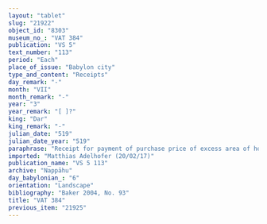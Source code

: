 ```yaml
---
layout: "tablet"
slug: "21922"
object_id: "8303"
museum_no_: "VAT 384"
publication: "VS 5"
text_number: "113"
period: "Each"
place_of_issue: "Babylon city"
type_and_content: "Receipts"
day_remark: "-"
month: "VII"
month_remark: "-"
year: "3"
year_remark: "[ ]?"
king: "Dar"
king_remark: "-"
julian_date: "519"
julian_date_year: "519"
paraphrase: "Receipt for payment of purchase price of excess area of house: <strong>A</strong> buys from <strong>B</strong> the area of the bought house exceeding 5 sq. r after the surveying (<em>mi&scaron;hatu</em>, <em>mi-i&scaron;-ha-tu</em><sub>4</sub>) in the amount according to <strong>B</strong>&rsquo;s share (cf. BM92796). 2 witnesses and the scribe (Tabn&ecirc;a//Nūpu).<br /> &nbsp;<br /> <strong>A</strong> = Iddin-Nab&ucirc;/Nab&ucirc;-bān-zēri//Nappāhu;<strong> B </strong>= Bēl-ahhē-erība/Nab&ucirc;-balāssu-iqbi//Nappāhu<br /> &nbsp;"
imported: "Matthias Adelhofer (20/02/17)"
publication_name: "VS 5 113"
archive: "Nappāhu"
day_babylonian_: "6"
orientation: "Landscape"
bibliography: "Baker 2004, No. 93"
title: "VAT 384"
previous_item: "21925"
---
```

